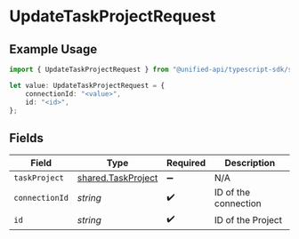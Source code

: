 # UpdateTaskProjectRequest

## Example Usage

```typescript
import { UpdateTaskProjectRequest } from "@unified-api/typescript-sdk/sdk/models/operations";

let value: UpdateTaskProjectRequest = {
    connectionId: "<value>",
    id: "<id>",
};
```

## Fields

| Field                                                           | Type                                                            | Required                                                        | Description                                                     |
| --------------------------------------------------------------- | --------------------------------------------------------------- | --------------------------------------------------------------- | --------------------------------------------------------------- |
| `taskProject`                                                   | [shared.TaskProject](../../../sdk/models/shared/taskproject.md) | :heavy_minus_sign:                                              | N/A                                                             |
| `connectionId`                                                  | *string*                                                        | :heavy_check_mark:                                              | ID of the connection                                            |
| `id`                                                            | *string*                                                        | :heavy_check_mark:                                              | ID of the Project                                               |